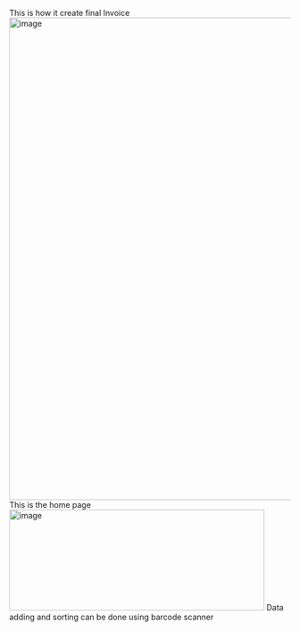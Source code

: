 
This is how it create final Invoice
<img width="880" height="865" alt="image" src="https://github.com/user-attachments/assets/05f17f82-9229-4a46-88c7-4c0179e049dc" />
This is the home page 
<img width="457" height="181" alt="image" src="https://github.com/user-attachments/assets/06b776ed-febd-4e1d-b6c5-bb18066f305c" />
Data adding and sorting can be done using barcode scanner 
